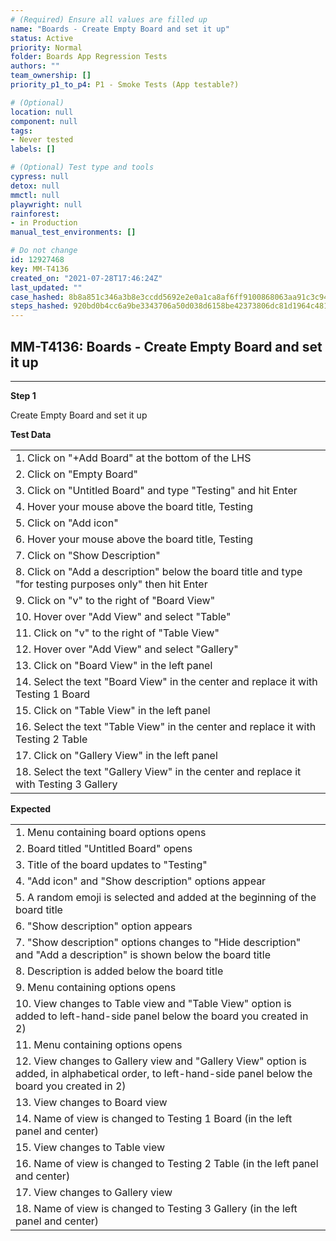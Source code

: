 ```yaml
---
# (Required) Ensure all values are filled up
name: "Boards - Create Empty Board and set it up"
status: Active
priority: Normal
folder: Boards App Regression Tests
authors: ""
team_ownership: []
priority_p1_to_p4: P1 - Smoke Tests (App testable?)

# (Optional)
location: null
component: null
tags: 
- Never tested
labels: []

# (Optional) Test type and tools
cypress: null
detox: null
mmctl: null
playwright: null
rainforest: 
- in Production
manual_test_environments: []

# Do not change
id: 12927468
key: MM-T4136
created_on: "2021-07-28T17:46:24Z"
last_updated: ""
case_hashed: 8b8a851c346a3b8e3ccdd5692e2e0a1ca8af6ff9100868063aa91c3c9409e58de03b5a20a9f9f15b713ed1220e2cba07
steps_hashed: 920bd0b4cc6a9be3343706a50d038d6158be42373806dc81d1964c481bfc0a04af0fbb1483f9cb4a6826754dc3eb859c
---
```


<!-- (Auto-generated) Based on frontmatter's "key" and "name" -->

## MM-T4136: Boards - Create Empty Board and set it up

---

**Step 1**

Create Empty Board and set it up

**Test Data**

|                                                                                                           |
| --------------------------------------------------------------------------------------------------------- |
| 1. Click on "+Add Board" at the bottom of the LHS                                                         |
| 2. Click on "Empty Board"                                                                                 |
| 3. Click on "Untitled Board" and type "Testing" and hit Enter                                             |
| 4. Hover your mouse above the board title, Testing                                                        |
| 5. Click on "Add icon"                                                                                    |
| 6. Hover your mouse above the board title, Testing                                                        |
| 7. Click on "Show Description"                                                                            |
| 8. Click on "Add a description" below the board title and type "for testing purposes only" then hit Enter |
| 9. Click on "v" to the right of "Board View"                                                              |
| 10. Hover over "Add View" and select "Table"                                                              |
| 11. Click on "v" to the right of "Table View"                                                             |
| 12. Hover over "Add View" and select "Gallery"                                                            |
| 13. Click on "Board View" in the left panel                                                               |
| 14. Select the text "Board View" in the center and replace it with Testing 1 Board                        |
| 15. Click on "Table View" in the left panel                                                               |
| 16. Select the text "Table View" in the center and replace it with Testing 2 Table                        |
| 17. Click on "Gallery View" in the left panel                                                             |
| 18. Select the text "Gallery View" in the center and replace it with Testing 3 Gallery                    |

**Expected**

|                                                                                                                                                       |
| ----------------------------------------------------------------------------------------------------------------------------------------------------- |
| 1. Menu containing board options opens                                                                                                                |
| 2. Board titled "Untitled Board" opens                                                                                                                |
| 3. Title of the board updates to "Testing"                                                                                                            |
| 4. "Add icon" and "Show description" options appear                                                                                                   |
| 5. A random emoji is selected and added at the beginning of the board title                                                                           |
| 6. "Show description" option appears                                                                                                                  |
| 7. "Show description" options changes to "Hide description" and "Add a description" is shown below the board title                                    |
| 8. Description is added below the board title                                                                                                         |
| 9. Menu containing options opens                                                                                                                      |
| 10. View changes to Table view and "Table View" option is added to left-hand-side panel below the board you created in 2)                             |
| 11. Menu containing options opens                                                                                                                     |
| 12. View changes to Gallery view and "Gallery View" option is added, in alphabetical order, to left-hand-side panel below the board you created in 2) |
| 13. View changes to Board view                                                                                                                        |
| 14. Name of view is changed to Testing 1 Board (in the left panel and center)                                                                         |
| 15. View changes to Table view                                                                                                                        |
| 16. Name of view is changed to Testing 2 Table (in the left panel and center)                                                                         |
| 17. View changes to Gallery view                                                                                                                      |
| 18. Name of view is changed to Testing 3 Gallery (in the left panel and center)                                                                       |

